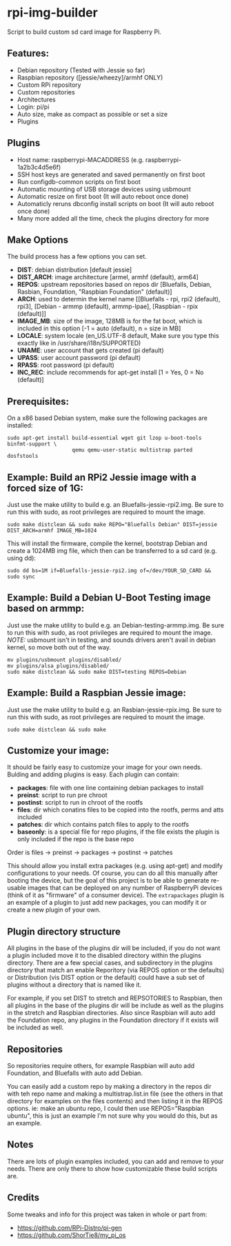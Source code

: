 rpi-img-builder
===============

Script to build custom sd card image for Raspberry Pi.

## Features:
* Debian repository (Tested with Jessie so far)
* Raspbian repository ([jessie/wheezy]/armhf ONLY)
* Custom RPi repository
* Custom repositories
* Architectures
* Login: pi/pi
* Auto size, make as compact as possible or set a size
* Plugins

## Plugins
* Host name: raspberrypi-MACADDRESS (e.g. raspberrypi-1a2b3c4d5e6f)
* SSH host keys are generated and saved permanently on first boot
* Run configdb-common scripts on first boot
* Automatic mounting of USB storage devices using usbmount
* Automatic resize on first boot (It will auto reboot once done)
* Automaticly reruns dbconfig install scripts on boot (It will auto reboot once done)
* Many more added all the time, check the plugins directory for more

## Make Options
The build process has a few options you can set.
* **DIST**: debian distribution [default jessie]
* **DIST_ARCH**: image architecture [armel, armhf (default), arm64]
* **REPOS**: upstream repositories based on repos dir [Bluefalls, Debian, Rasbian, Foundation, "Raspbian Foundation" (default)]
* **ARCH**: used to determin the kernel name [[Bluefalls - rpi, rpi2 (default), rpi3], [Debian - armmp (default), armmp-lpae], [Raspbian - rpix (default)]]
* **IMAGE_MB**: size of the image, 128MB is for the fat boot, which is included in this option [-1 = auto (default), n = size in MB]
* **LOCALE**: system locale (en_US.UTF-8 default, Make sure you type this exactly like in /usr/share/i18n/SUPPORTED)
* **UNAME**: user account that gets created (pi default)
* **UPASS**: user account password (pi default)
* **RPASS**: root password (pi default)
* **INC_REC**: include recommends for apt-get install [1 = Yes, 0 = No (default)]

## Prerequisites:
On a x86 based Debian system, make sure the following packages are installed:
```
sudo apt-get install build-essential wget git lzop u-boot-tools binfmt-support \
                     qemu qemu-user-static multistrap parted dosfstools
```

## Example: Build an RPi2 Jessie image with a forced size of 1G:
Just use the make utility to build e.g. an Bluefalls-jessie-rpi2.img.  Be sure to run this with sudo, as root privileges are required to mount the image.
```
sudo make distclean && sudo make REPO="Bluefalls Debian" DIST=jessie DIST_ARCH=armhf IMAGE_MB=1024
```

This will install the firmware, compile the kernel, bootstrap Debian and create a 1024MB img file, which then can be transferred to a sd card (e.g. using dd):
```
sudo dd bs=1M if=Bluefalls-jessie-rpi2.img of=/dev/YOUR_SD_CARD && sudo sync
```

## Example: Build a Debian U-Boot Testing image based on armmp:
Just use the make utility to build e.g. an Debian-testing-armmp.img.  Be sure to run this with sudo, as root privileges are required to mount the image.
*NOTE:* usbmount isn't in testing, and sounds drivers aren't avail in debian kernel, so move both out of the way.
```
mv plugins/usbmount plugins/disabled/
mv plugins/alsa plugins/disabled/
sudo make distclean && sudo make DIST=testing REPOS=Debian
```

## Example: Build a Raspbian Jessie image:
Just use the make utility to build e.g. an Rasbian-jessie-rpix.img.  Be sure to run this with sudo, as root privileges are required to mount the image.
```
sudo make distclean && sudo make
```

## Customize your image:
It should be fairly easy to customize your image for your own needs.  Bulding and adding plugins is easy.  Each plugin can contain:
* **packages**: file with one line containing debian packages to install
* **preinst**: script to run pre chroot
* **postinst**: script to run in chroot of the rootfs
* **files**: dir which conatins files to be copied into the rootfs, perms and atts included
* **patches**: dir which contains patch files to apply to the rootfs
* **baseonly**: is a special file for repo plugins, if the file exists the plugin is only included if the repo is the base repo

Order is files -> preinst -> packages -> postinst -> patches

This should allow you install extra packages (e.g. using apt-get) and modify configurations to your needs.  Of course, you can do all this manually after booting the device, but the goal of this project is to be able to generate re-usable images that can be deployed on any number of RaspberryPi devices (think of it as "firmware" of a consumer device).  The `extrapackages` plugin is an example of a plugin to just add new packages, you can modify it or create a new plugin of your own.

## Plugin directory structure
All plugins in the base of the plugins dir will be included, if you do not want a plugin included move it to the disabled directory within the plugins directory.  There are a few special cases, and subdirectory in the plugins directory that match an enable Reporitory (via REPOS option or the defaults) or Distribution (vis DIST option or the default) could have a sub set of plugins without a directory that is named like it.

For example, if you set DIST to stretch and REPSOTORIES to Raspbian, then all plugins in the base of the plugins dir will be include as well as the plugins in the stretch and Raspbian directories.  Also since Raspbian will auto add the Foundation repo, any plugins in the Foundation directory if it exists will be included as well.

## Repositories
So repositories require others, for example Raspbian will auto add Foundation, and Bluefalls with auto add Debian.

You can easily add a custom repo by making a directory in the repos dir with teh repo name and making a multistrap.list.in file (see the others in that directory for examples on the files contents) and then listing it in the REPOS options.  ie: make an ubuntu repo, I could then use REPOS="Raspbian ubuntu", this is just an example I'm not sure why you would do this, but as an example.

## Notes
There are lots of plugin examples included, you can add and remove to your needs.  There are only there to show how customizable these build scripts are.

## Credits
Some tweaks and info for this project was taken in whole or part from:
* https://github.com/RPi-Distro/pi-gen
* https://github.com/ShorTie8/my_pi_os
